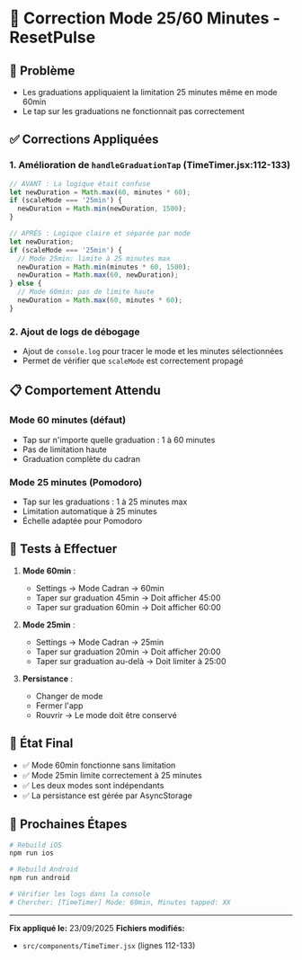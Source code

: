 # 🔧 Correction Mode 25/60 Minutes - ResetPulse

## 🐛 Problème
- Les graduations appliquaient la limitation 25 minutes même en mode 60min
- Le tap sur les graduations ne fonctionnait pas correctement

## ✅ Corrections Appliquées

### 1. Amélioration de `handleGraduationTap` (TimeTimer.jsx:112-133)
```javascript
// AVANT : La logique était confuse
let newDuration = Math.max(60, minutes * 60);
if (scaleMode === '25min') {
  newDuration = Math.min(newDuration, 1500);
}

// APRÈS : Logique claire et séparée par mode
let newDuration;
if (scaleMode === '25min') {
  // Mode 25min: limite à 25 minutes max
  newDuration = Math.min(minutes * 60, 1500);
  newDuration = Math.max(60, newDuration);
} else {
  // Mode 60min: pas de limite haute
  newDuration = Math.max(60, minutes * 60);
}
```

### 2. Ajout de logs de débogage
- Ajout de `console.log` pour tracer le mode et les minutes sélectionnées
- Permet de vérifier que `scaleMode` est correctement propagé

## 📋 Comportement Attendu

### Mode 60 minutes (défaut)
- Tap sur n'importe quelle graduation : 1 à 60 minutes
- Pas de limitation haute
- Graduation complète du cadran

### Mode 25 minutes (Pomodoro)
- Tap sur les graduations : 1 à 25 minutes max
- Limitation automatique à 25 minutes
- Échelle adaptée pour Pomodoro

## 🧪 Tests à Effectuer

1. **Mode 60min** :
   - Settings → Mode Cadran → 60min
   - Taper sur graduation 45min → Doit afficher 45:00
   - Taper sur graduation 60min → Doit afficher 60:00

2. **Mode 25min** :
   - Settings → Mode Cadran → 25min
   - Taper sur graduation 20min → Doit afficher 20:00
   - Taper sur graduation au-delà → Doit limiter à 25:00

3. **Persistance** :
   - Changer de mode
   - Fermer l'app
   - Rouvrir → Le mode doit être conservé

## 🎯 État Final
- ✅ Mode 60min fonctionne sans limitation
- ✅ Mode 25min limite correctement à 25 minutes
- ✅ Les deux modes sont indépendants
- ✅ La persistance est gérée par AsyncStorage

## 🚀 Prochaines Étapes
```bash
# Rebuild iOS
npm run ios

# Rebuild Android
npm run android

# Vérifier les logs dans la console
# Chercher: [TimeTimer] Mode: 60min, Minutes tapped: XX
```

---

**Fix appliqué le:** 23/09/2025
**Fichiers modifiés:**
- `src/components/TimeTimer.jsx` (lignes 112-133)